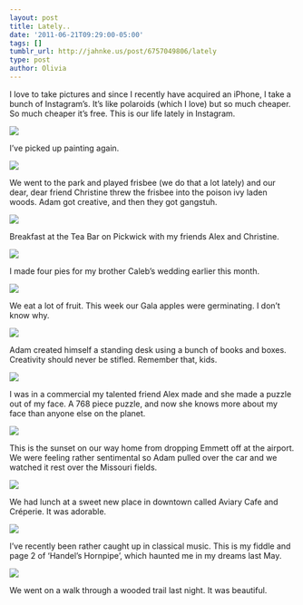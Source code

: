 ```yaml
---
layout: post
title: Lately..
date: '2011-06-21T09:29:00-05:00'
tags: []
tumblr_url: http://jahnke.us/post/6757049806/lately
type: post
author: Olivia
---
```


I love to take pictures and since I recently have acquired an iPhone, I take a bunch of Instagram’s. It’s like polaroids (which I love) but so much cheaper. So much cheaper it’s free. This is our life lately in Instagram.

![](/media/tumblr_ln5bz52EGy1qfd5w2.jpg)

I’ve picked up painting again.

![](/media/tumblr_ln5bztanVK1qfd5w2.jpg)

We went to the park and played frisbee (we do that a lot lately) and our dear, dear friend Christine threw the frisbee into the poison ivy laden woods. Adam got creative, and then they got gangstuh.

![](/media/tumblr_ln5c1qaDj21qfd5w2.jpg)

Breakfast at the Tea Bar on Pickwick with my friends Alex and Christine.

![](/media/tumblr_ln5c2ydptF1qfd5w2.jpg)

I made four pies for my brother Caleb’s wedding earlier this month.

![](/media/tumblr_ln5c3vOxNj1qfd5w2.jpg)

We eat a lot of fruit. This week our Gala apples were germinating. I don’t know why.

![](/media/tumblr_ln5c4pXXDZ1qfd5w2.jpg)

Adam created himself a standing desk using a bunch of books and boxes. Creativity should never be stifled. Remember that, kids.

![](/media/tumblr_ln5c5seSNh1qfd5w2.jpg)

I was in a commercial my talented friend Alex made and she made a puzzle out of my face. A 768 piece puzzle, and now she knows more about my face than anyone else on the planet.

![](/media/tumblr_ln5c84Ma4L1qfd5w2.jpg)

This is the sunset on our way home from dropping Emmett off at the airport. We were feeling rather sentimental so Adam pulled over the car and we watched it rest over the Missouri fields.

![](/media/tumblr_ln5c9fA0Ip1qfd5w2.jpg)

We had lunch at a sweet new place in downtown called Aviary Cafe and Créperie. It was adorable.

![](/media/tumblr_ln5caqQ7k41qfd5w2.jpg)

I’ve recently been rather caught up in classical music. This is my fiddle and page 2 of ‘Handel’s Hornpipe’, which haunted me in my dreams last May.

![](/media/tumblr_ln5cbzgHm11qfd5w2.jpg)

We went on a walk through a wooded trail last night. It was beautiful.
